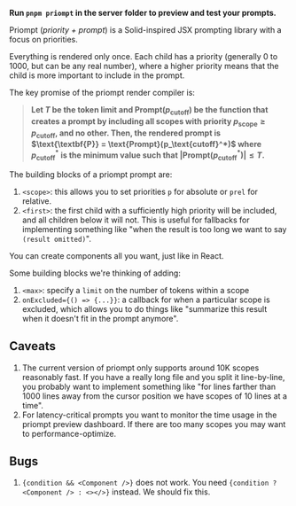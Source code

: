 **Run `pnpm priompt` in the server folder to preview and test your prompts.**

Priompt (_priority + prompt_) is a Solid-inspired JSX prompting library with a focus on priorities.

Everything is rendered only once. Each child has a priority (generally 0 to 1000, but can be any real number), where a higher priority means that the child is more important to include in the prompt.

The key promise of the priompt render compiler is:

> **Let $T$ be the token limit and $\text{Prompt}(p_\text{cutoff})$ be the function that creates a prompt by including all scopes with priority $p_\text{scope} \geq p_\text{cutoff}$, and no other. Then, the rendered prompt is $\text{\textbf{P}} = \text{Prompt}(p_\text{cutoff}^*)$ where $p_\text{cutoff}^*$ is the minimum value such that $|\text{Prompt}(p_\text{cutoff}^*)| \leq T$.**

The building blocks of a priompt prompt are:

1. `<scope>`: this allows you to set priorities `p` for absolute or `prel` for relative.
2. `<first>`: the first child with a sufficiently high priority will be included, and all children below it will not. This is useful for fallbacks for implementing something like "when the result is too long we want to say `(result omitted)`".

You can create components all you want, just like in React.

Some building blocks we're thinking of adding:

1. `<max>`: specify a `limit` on the number of tokens within a scope
2. `onExcluded={() => {...}}`: a callback for when a particular scope is excluded, which allows you to do things like "summarize this result when it doesn't fit in the prompt anymore".

## Caveats

1. The current version of priompt only supports around 10K scopes reasonably fast. If you have a really long file and you split it line-by-line, you probably want to implement something like "for lines farther than 1000 lines away from the cursor position we have scopes of 10 lines at a time".
2. For latency-critical prompts you want to monitor the time usage in the priompt preview dashboard. If there are too many scopes you may want to performance-optimize.

## Bugs

1. `{condition && <Component />}` does not work. You need `{condition ? <Component /> : <></>}` instead. We should fix this.
